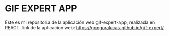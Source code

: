 # GIF EXPERT APP
Este es mi repositoria de la aplicación web gif-expert-app, realizada en REACT. 
link de la aplicacion web: https://gongoralucas.github.io/gif-expert/
